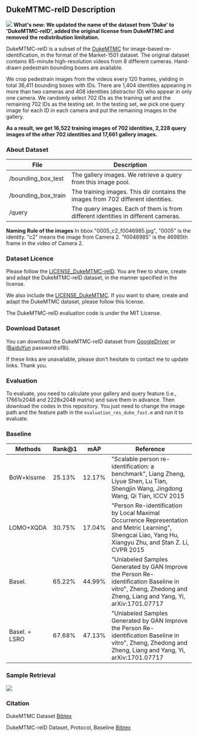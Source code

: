 ## DukeMTMC-reID Description
![](https://github.com/layumi/Duke_evaluation/blob/master/DukeMTMC-reID_mosaic.jpg)
**What's new: We updated the name of the dataset from 'Duke' to 'DukeMTMC-reID', added the original license from DukeMTMC and removed the redistribution limitation.**

DukeMTMC-reID is a subset of the [DukeMTMC](http://vision.cs.duke.edu/DukeMTMC/) for image-based re-identification, in the format of the Market-1501 dataset. The original dataset contains 85-minute high-resolution videos from 8 different cameras. Hand-drawn pedestrain bounding boxes are available. 

We crop pedestrain images from the videos every 120 frames, yielding in total 36,411 bounding boxes with IDs. There are 1,404 identities appearing in more than two cameras and 408 identities (distractor ID) who appear in only one camera. We randomly select 702 IDs as the training set and the remaining 702 IDs as the testing set. In the testing set, we pick one query image for each ID in each camera and put the remaining images in the gallery. 

**As a result, we get 16,522 training images of 702 identities, 2,228 query images of the other 702 identities and 17,661 gallery images.** 

### About Dataset
|File  | Description | 
| --------   | -----  |
|/bounding_box_test  | The gallery images. We retrieve a query from this image pool.|
|/bounding_box_train  | The training images. This dir contains the images from 702 different identities.|
|/query  | The query images. Each of them is from different identities in different cameras.|

**Naming Rule of the images** In bbox "0005_c2_f0046985.jpg", "0005" is the identity. "c2" means the image from Camera 2. "f0046985" is the 46985th frame in the video of Camera 2.

### Dataset Licence
Please follow the [LICENSE_DukeMTMC-reID](https://github.com/layumi/DukeMTMC_reID_evaluation/blob/master/LICENSE_DukeMTMC-reID.txt). You are free to share, create and adapt the DukeMTMC-reID dataset, in the manner specified in the license. 

We also include the [LICENSE_DukeMTMC](https://github.com/layumi/DukeMTMC_reID_evaluation/blob/master/LICENSE_DukeMTMC.txt). If you want to share, create and adapt the DukeMTMC dataset, please follow this license.

The DukeMTMC-reID evaluation code is under the MIT License.

### Download Dataset

You can download the DukeMTMC-reID dataset from [GoogleDriver](https://drive.google.com/open?id=0B0VOCNYh8HeRNkRLVUZob0pMSEE)
or ([BaiduYun](https://pan.baidu.com/s/1o7QZvlC) password:sf8i).

If these links are unavailable, please don't hesitate to contact me to update links. Thank you.
### Evaluation
To evaluate, you need to calculate your gallery and query feature (i.e., 17661x2048 and 2228x2048 matrix) and save them in advance. Then download the codes in this repository. You just need to change the image path and the feature path in the `evaluation_res_duke_fast.m` and run it to evaluate.

### Baseline
|Methods | Rank@1 | mAP| Reference|
| -------- | ----- | ---- | ---- |
|BoW+kissme | 25.13% | 12.17% | "Scalable person re-identification: a benchmark", Liang Zheng, Liyue Shen, Lu Tian, Shengjin Wang, Jingdong Wang, Qi Tian, ICCV 2015|
|LOMO+XQDA | 30.75% | 17.04% | "Person Re-identification by Local Maximal Occurrence Representation and Metric Learning", Shengcai Liao, Yang Hu, Xiangyu Zhu, and Stan Z. Li, CVPR 2015|
|Basel.  | 65.22% | 44.99%| "Unlabeled Samples Generated by GAN Improve the Person Re-identification Baseline in vitro", Zheng, Zhedong and Zheng, Liang and Yang, Yi, arXiv:1701.07717|
|Basel. + LSRO   | 67.68% | 47.13%| "Unlabeled Samples Generated by GAN Improve the Person Re-identification Baseline in vitro", Zheng, Zhedong and Zheng, Liang and Yang, Yi, arXiv:1701.07717|
### Sample Retrieval
![](https://github.com/layumi/Duke_evaluation/blob/master/duke_rank.jpg)

### Citation
DukeMTMC Dataset [Bibtex](https://raw.githubusercontent.com/layumi/DukeMTMC-reID_evaluation/master/CITATION_DukeMTMC.txt)

DukeMTMC-reID Dataset, Protocol, Baseline [Bibtex](https://raw.githubusercontent.com/layumi/DukeMTMC-reID_evaluation/master/CITATION_DukeMTMC-reID.txt)
